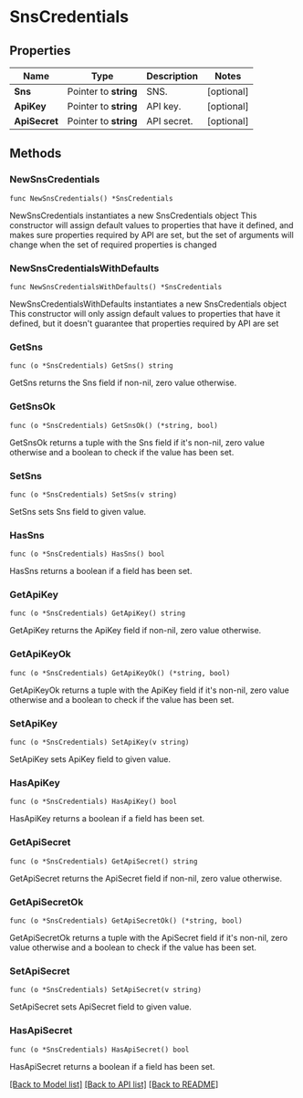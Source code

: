 # SnsCredentials

## Properties

Name | Type | Description | Notes
------------ | ------------- | ------------- | -------------
**Sns** | Pointer to **string** | SNS. | [optional] 
**ApiKey** | Pointer to **string** | API key. | [optional] 
**ApiSecret** | Pointer to **string** | API secret. | [optional] 

## Methods

### NewSnsCredentials

`func NewSnsCredentials() *SnsCredentials`

NewSnsCredentials instantiates a new SnsCredentials object
This constructor will assign default values to properties that have it defined,
and makes sure properties required by API are set, but the set of arguments
will change when the set of required properties is changed

### NewSnsCredentialsWithDefaults

`func NewSnsCredentialsWithDefaults() *SnsCredentials`

NewSnsCredentialsWithDefaults instantiates a new SnsCredentials object
This constructor will only assign default values to properties that have it defined,
but it doesn't guarantee that properties required by API are set

### GetSns

`func (o *SnsCredentials) GetSns() string`

GetSns returns the Sns field if non-nil, zero value otherwise.

### GetSnsOk

`func (o *SnsCredentials) GetSnsOk() (*string, bool)`

GetSnsOk returns a tuple with the Sns field if it's non-nil, zero value otherwise
and a boolean to check if the value has been set.

### SetSns

`func (o *SnsCredentials) SetSns(v string)`

SetSns sets Sns field to given value.

### HasSns

`func (o *SnsCredentials) HasSns() bool`

HasSns returns a boolean if a field has been set.

### GetApiKey

`func (o *SnsCredentials) GetApiKey() string`

GetApiKey returns the ApiKey field if non-nil, zero value otherwise.

### GetApiKeyOk

`func (o *SnsCredentials) GetApiKeyOk() (*string, bool)`

GetApiKeyOk returns a tuple with the ApiKey field if it's non-nil, zero value otherwise
and a boolean to check if the value has been set.

### SetApiKey

`func (o *SnsCredentials) SetApiKey(v string)`

SetApiKey sets ApiKey field to given value.

### HasApiKey

`func (o *SnsCredentials) HasApiKey() bool`

HasApiKey returns a boolean if a field has been set.

### GetApiSecret

`func (o *SnsCredentials) GetApiSecret() string`

GetApiSecret returns the ApiSecret field if non-nil, zero value otherwise.

### GetApiSecretOk

`func (o *SnsCredentials) GetApiSecretOk() (*string, bool)`

GetApiSecretOk returns a tuple with the ApiSecret field if it's non-nil, zero value otherwise
and a boolean to check if the value has been set.

### SetApiSecret

`func (o *SnsCredentials) SetApiSecret(v string)`

SetApiSecret sets ApiSecret field to given value.

### HasApiSecret

`func (o *SnsCredentials) HasApiSecret() bool`

HasApiSecret returns a boolean if a field has been set.


[[Back to Model list]](../README.md#documentation-for-models) [[Back to API list]](../README.md#documentation-for-api-endpoints) [[Back to README]](../README.md)



